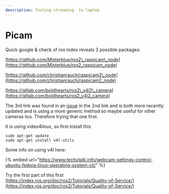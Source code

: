 ```yaml
---
description: Testing streaming  to laptop
---
```


# Picam

Quick google & check of ros index reveals 3 possible packages:

[https://github.com/Misterblue/ros2\_raspicam\_node](https://github.com/Misterblue/ros2_raspicam_node)

[https://github.com/christianrauch/raspicam2\_node](https://github.com/christianrauch/raspicam2_node)

[https://gitlab.com/boldhearts/ros2\_v4l2\_camera](https://gitlab.com/boldhearts/ros2_v4l2_camera)

The 3rd link was found in an [issue](https://github.com/christianrauch/raspicam2_node/issues/11#issuecomment-699931002) in the 2nd link and is both more recently updated and is using a more generic method so maybe useful for other cameras too. Therefore trying that one first.

It is using video4linux, so first install this

```text
sudo apt-get update
sudo apt-get install v4l-utils
```

Some info on using v4l here:

{% embed url="https://www.techytalk.info/webcam-settings-control-ubuntu-fedora-linux-operating-system-cli/" %}

Try the first part of this first [https://index.ros.org/doc/ros2/Tutorials/Quality-of-Service/](https://index.ros.org/doc/ros2/Tutorials/Quality-of-Service/)



